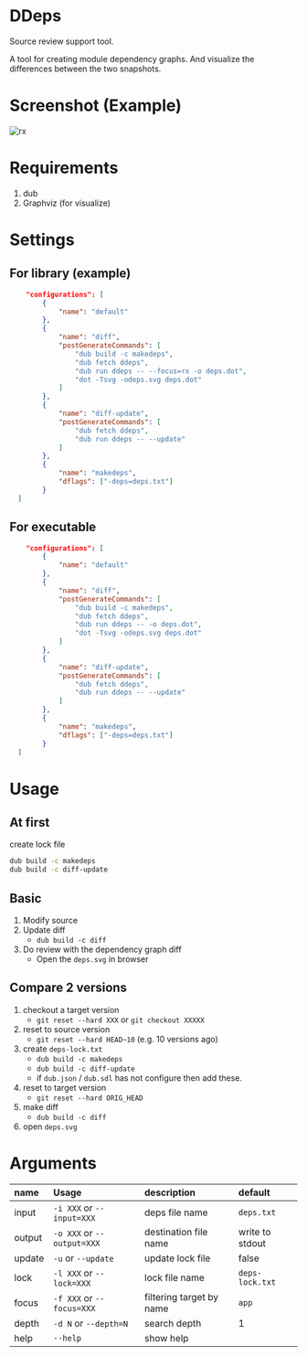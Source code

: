 # DDeps

Source review support tool.

A tool for creating module dependency graphs. And visualize the differences between the two snapshots.

# Screenshot (Example)
![rx](https://raw.githubusercontent.com/lempiji/ddeps/master/screenshot/rx-deps.png)

# Requirements
1. dub
2. Graphviz (for visualize)

# Settings

## For library (example)
```json
	"configurations": [
		{
			"name": "default"
		},
		{
			"name": "diff",
			"postGenerateCommands": [
				"dub build -c makedeps",
				"dub fetch ddeps",
				"dub run ddeps -- --focus=rx -o deps.dot",
				"dot -Tsvg -odeps.svg deps.dot"
			]
		},
		{
			"name": "diff-update",
			"postGenerateCommands": [
				"dub fetch ddeps",
				"dub run ddeps -- --update"
			]
		},
		{
			"name": "makedeps",
			"dflags": ["-deps=deps.txt"]
		}
  ]
```

## For executable
```json
	"configurations": [
		{
			"name": "default"
		},
		{
			"name": "diff",
			"postGenerateCommands": [
				"dub build -c makedeps",
				"dub fetch ddeps",
				"dub run ddeps -- -o deps.dot",
				"dot -Tsvg -odeps.svg deps.dot"
			]
		},
		{
			"name": "diff-update",
			"postGenerateCommands": [
				"dub fetch ddeps",
				"dub run ddeps -- --update"
			]
		},
		{
			"name": "makedeps",
			"dflags": ["-deps=deps.txt"]
		}
  ]
```

# Usage

## At first
create lock file

```bash
dub build -c makedeps
dub build -c diff-update
```

## Basic
1. Modify source
2. Update diff
	- `dub build -c diff`
3. Do review with the dependency graph diff
	- Open the `deps.svg` in browser

## Compare 2 versions

1. checkout a target version
	- `git reset --hard XXX` or `git checkout XXXXX`
2. reset to source version
	- `git reset --hard HEAD~10` (e.g. 10 versions ago)
3. create `deps-lock.txt`
	- `dub build -c makedeps`
	- `dub build -c diff-update`
	- if `dub.json` / `dub.sdl` has not configure then add these.  
4. reset to target version
	- `git reset --hard ORIG_HEAD`
5. make diff
	- `dub build -c diff`
6. open `deps.svg`


# Arguments

| name | Usage | description | default |
|:-----|:------------|:--|:--|
| input | `-i XXX` or `--input=XXX` | deps file name | `deps.txt` |
| output | `-o XXX` or `--output=XXX` | destination file name | write to stdout |
| update | `-u` or `--update` | update lock file | false |
| lock | `-l XXX` or `--lock=XXX` | lock file name | `deps-lock.txt` |
| focus | `-f XXX` or `--focus=XXX` | filtering target by name | `app` |
| depth | `-d N` or `--depth=N` | search depth | 1 |
| help | `--help` | show help |  |
